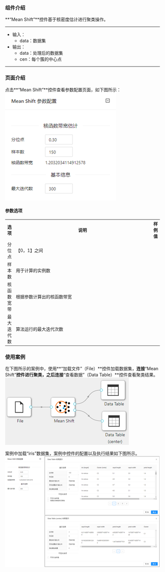 ### 组件介绍
**“Mean Shift”**控件基于核密度估计进行聚类操作。

<hr/>

- 输入：
  - data：数据集
- 输出：
  - data：处理后的数据集
  - cen：每个簇的中心点

<hr/>


### 页面介绍
点击**“Mean Shift”**控件查看参数配置页面，如下图所示：  
[ ![](/img/aistudio/clustering/mean-shift/param.png) ](/img/aistudio/clustering/mean-shift/param.png)

#### 参数选项
<table>
  <tr>
    <th>选项</th>
    <th width="650">说明</th>
    <th>样例值</th>
  </tr>
  <tr>
      <td>分位点</td> 
      <td>
      【0，1】之间
      </td> 
      <td></td>
  </tr>
  <tr>
      <td>样本数</td> 
      <td>
      用于计算的实例数
      </td> 
      <td></td>
  </tr>
  <tr>
      <td>核函数宽带</td> 
      <td>
      根据参数计算出的核函数带宽
      </td> 
      <td></td>
  </tr>
  <tr>
      <td>最大迭代数</td> 
      <td>
      算法运行的最大迭代次数
      </td> 
      <td></td>
  </tr>
</table>

### 使用案例
在下图所示的案例中，使用**“加载文件”（File）**控件加载数据集，**连接**“Mean Shift”**控件进行聚类，之后连接**“查看数据”（Data Table）**控件查看聚类结果。  
[ ![](/img/aistudio/clustering/mean-shift/workflow.png) ](/img/aistudio/clustering/mean-shift/workflow.png)

案例中加载“iris”数据集，案例中控件的配置以及执行结果如下图所示。  
[ ![](/img/aistudio/clustering/mean-shift/workflow-result.png) ](/img/aistudio/clustering/mean-shift/workflow-result.png)